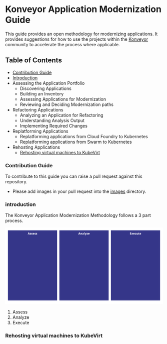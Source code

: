 # Konveyor Application Modernization Guide

This guide provides an open methodology for modernizing applications. It provides suggestions for how to use the projects within the [Konveyor](www.konveyor.io) community to accelerate the process where applicable.

## Table of Contents
 * [Contribution Guide](#contribution-guide)
 * [Introduction](#introduction)
 * Assessing the Application Portfolio
   * Discovering Applications
   * Building an Inventory
   * Assessing Applications for Modernization
   * Reviewing and Deciding Modernization paths
 * Refactoring Applications
   * Analyzing an Application for Refactoring
   * Understanding Analysis Output
   * Implementing Required Changes
 * Replatforming Applications
   * Replatforming applications from Cloud Foundry to Kubernetes
   * Replatforming applications from Swarm to Kubernetes
 * Rehosting Applications
   * [Rehosting virtual machines to KubeVirt](#rehosting-virtual-machines-to-kubevirt)

### Contribution Guide

To contribute to this guide you can raise a pull request against this repository.

 * Please add images in your pull request into the [images](/images) directory.


### introduction

The Konveyor Application Modernization Methodology follows a 3 part process.

![Process](/images/overview.png)

1. Assess
2. Analyze
3. Execute

### Rehosting virtual machines to KubeVirt

